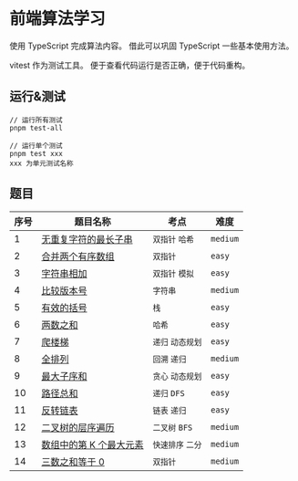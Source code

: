 # 前端算法学习

使用 TypeScript 完成算法内容。
借此可以巩固 TypeScript 一些基本使用方法。

vitest 作为测试工具。
便于查看代码运行是否正确，便于代码重构。

## 运行&测试

```
// 运行所有测试
pnpm test-all
```

```
// 运行单个测试
pnpm test xxx
xxx 为单元测试名称
```

## 题目

| 序号 | 题目名称                                                                 | 考点              | 难度     |
| ---- | ------------------------------------------------------------------------ | ----------------- | -------- |
| 1    | [无重复字符的最长子串](./01-length-of-longest-subset/index.ts)           | `双指针` `哈希`   | `medium` |
| 2    | [合并两个有序数组](./02-merge-sorted-arr/index.ts)                       | `双指针`          | `easy`   |
| 3    | [字符串相加](./03-add-strings/index.ts)                                  | `双指针` `模拟`   | `easy`   |
| 4    | [比较版本号](./04-compare-version/index.ts)                              | `字符串`          | `medium` |
| 5    | [有效的括号](./05-is-valid-brackets/index.ts)                            | `栈`              | `easy`   |
| 6    | [两数之和](./06-two-sum/index.ts)                                        | `哈希`            | `easy`   |
| 7    | [爬楼梯](./07-climb-stairs/index.ts)                                     | `递归` `动态规划` | `easy`   |
| 8    | [全排列](./08-permutations/index.ts)                                     | `回溯` `递归`     | `medium` |
| 9    | [最大子序和](./09-max-sub-array/index.ts)                                | `贪心` `动态规划` | `easy`   |
| 10   | [路径总和](./10-reverse-linked-list/index.ts)                            | `递归` `DFS`      | `easy`   |
| 11   | [反转链表](./11-path-sum/index.ts)                                       | `链表` `递归`     | `easy`   |
| 12   | [二叉树的层序遍历](./12-binary-tree-level-order-traversal/index.ts)      | `二叉树` `BFS`    | `medium` |
| 13   | [数组中的第 K 个最大元素](./13-kth-largest-element-in-an-array/index.ts) | `快速排序` `二分` | `medium` |
| 14   | [三数之和等于 0](./14-three-sum/index.ts)                                | `双指针`          | `medium` |
